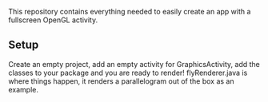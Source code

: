 This repository contains everything needed to easily create an app with a fullscreen OpenGL activity.

## Setup ##

Create an empty project, add an empty activity for GraphicsActivity, add the classes to your package and you are ready to render! flyRenderer.java is where things happen, it renders a parallelogram out of the box as an example.
